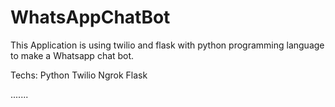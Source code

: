 # WhatsAppChatBot

This Application is using twilio and flask with python programming language to make a Whatsapp chat bot.

Techs:
Python
Twilio
Ngrok 
Flask 
  
.......